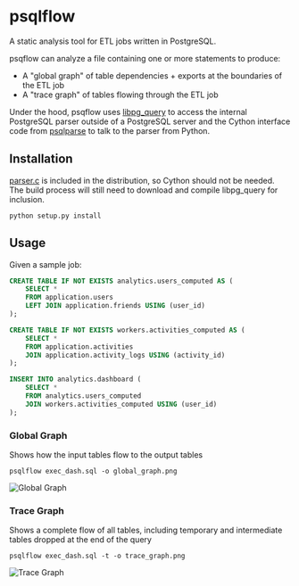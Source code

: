 # psqlflow

A static analysis tool for ETL jobs written in PostgreSQL.

psqflow can analyze a file containing one or more statements to produce:
* A "global graph" of table dependencies + exports at the boundaries of the ETL job
* A "trace graph" of tables flowing through the ETL job


Under the hood, psqflow uses [libpg_query](https://github.com/lfittl/libpg_query) to access the internal PostgreSQL parser outside of a PostgreSQL server and the Cython interface code from [psqlparse](https://github.com/alculquicondor/psqlparse) to talk to the parser from Python.

## Installation
[parser.c](psqlflow/parser/parser.c) is included in the distribution, so Cython should not be needed.
The build process will still need to download and compile libpg_query for inclusion.
```
python setup.py install
```

## Usage
Given a sample job:
```SQL
CREATE TABLE IF NOT EXISTS analytics.users_computed AS (
    SELECT *
    FROM application.users
    LEFT JOIN application.friends USING (user_id)
);

CREATE TABLE IF NOT EXISTS workers.activities_computed AS (
    SELECT *
    FROM application.activities
    JOIN application.activity_logs USING (activity_id)
);

INSERT INTO analytics.dashboard (
    SELECT *
    FROM analytics.users_computed
    JOIN workers.activities_computed USING (user_id)
);
```
### Global Graph
Shows how the input tables flow to the output tables
```
psqlflow exec_dash.sql -o global_graph.png
```
![Global Graph](../gh-pages/assets/images/global_graph.png?raw=true "Global Graph")

### Trace Graph
Shows a complete flow of all tables, including temporary and intermediate tables dropped at the end of the query
```
psqlflow exec_dash.sql -t -o trace_graph.png
```
![Trace Graph](../gh-pages/assets/images/trace_graph.png?raw=true "Trace Graph")

